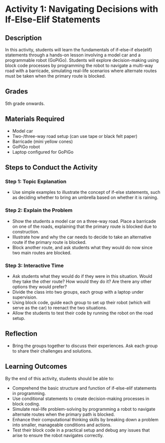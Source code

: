 # Activity 1: Navigating Decisions with If-Else-Elif Statements

## Description

In this activity, students will learn the fundamentals of if-else-if else(elif) statements through a hands-on lesson involving a model car and a programmable robot (GoPiGo). Students will explore decision-making using block code processes by programming the robot to navigate a multi-way road with a barricade, simulating real-life scenarios where alternate routes must be taken when the primary route is blocked.

## Grades

5th grade onwards.

## Materials Required

- Model car
- Two-/three-way road setup (can use tape or black felt paper)
- Barricade (mini yellow cones)
- GoPiGo robot
- Laptop configured for GoPiGo

## Steps to Conduct the Activity

### Step 1: Topic Explanation

- Use simple examples to illustrate the concept of if-else statements, such as deciding whether to bring an umbrella based on whether it is raining.

### Step 2: Explain the Problem

- Show the students a model car on a three-way road. Place a barricade on one of the roads, explaining that the primary route is blocked due to construction.
- Illustrate how and why the car needs to decide to take an alternative route if the primary route is blocked.
- Block another route, and ask students what they would do now since two main routes are blocked.

### Step 3: Interactive Time

- Ask students what they would do if they were in this situation. Would they take the other route? How would they do it? Are there any other options they would prefer?
- Divide the class into two groups, each group with a laptop under supervision.
- Using block code, guide each group to set up their robot (which will serve as the car) to reenact the two situations.
- Allow the students to test their code by running the robot on the road setup.

## Reflection

- Bring the groups together to discuss their experiences. Ask each group to share their challenges and solutions.

## Learning Outcomes

By the end of this activity, students should be able to:

- Comprehend the basic structure and function of if-else-elif statements in programming.
- Use conditional statements to create decision-making processes in block coding.
- Simulate real-life problem-solving by programming a robot to navigate alternate routes when the primary path is blocked.
- Enhance their computational thinking skills by breaking down a problem into smaller, manageable conditions and actions.
- Test their block code in a practical setup and debug any issues that arise to ensure the robot navigates correctly.

